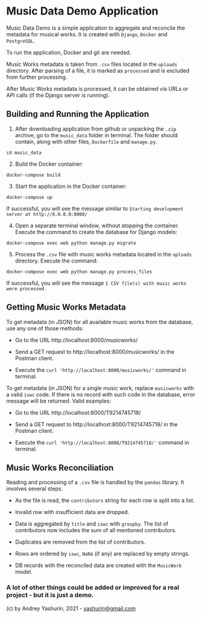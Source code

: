 # Music Data Demo Application

Music Data Demo is a simple application to aggregate and reconcile the metadata for musical works.
It is created with `Django`, `Docker` and `PostgreSQL`.

To run the application, Docker and git are needed.

Music Works metadata is taken from `.csv` files located in the `uploads` directory.
After parsing of a file, it is marked as `processed` and is excluded from further processing.

After Music Works metadata is processed, it can be obtained via URLs or API calls (if the Django server is running).

## Building and Running the Application

1. After downloading application from github or unpacking the `.zip` archive, go to the `music_data` folder in terminal. The folder should contain, along with other files, `Dockerfile` and `manage.py`. 

`cd music_data`

2. Build the Docker container:

`docker-compose build`

3. Start the application in the Docker container: 

`docker-compose up`

If successful, you will see the message similar to `Starting development server at http://0.0.0.0:8000/`

4. Open a separate terminal window, without stopping the container. Execute the command to create the database for Django models:

`docker-compose exec web python manage.py migrate` 

5. Process the `.csv` file with music works metadata located in the `uploads` directory. Execute the command:

`docker-compose exec web python manage.py process_files` 

If successful, you will see the message `1 CSV file(s) with music works were processed.` 

## Getting Music Works Metadata

To get metadata (in JSON) for all available music works from the database, use any one of those methods:

- Go to the URL http://localhost:8000/musicworks/

- Send a GET request to http://localhost:8000/musicworks/ in the Postman client.

- Execute the `curl 'http://localhost:8000/musicworks/'` command in terminal.

To get metadata (in JSON) for a single music work, replace `musicworks` with a valid `iswc` code. If there is no record with such code in the database, error message will be returned. Valid examples:

- Go to the URL http://localhost:8000/T9214745718/

- Send a GET request to http://localhost:8000/T9214745718/ in the Postman client.

- Execute the `curl 'http://localhost:8000/T9214745718/'` command in terminal.

## Music Works Reconciliation

Reading and processing of a `.csv` file is handled by the `pandas` library. It involves several steps.

- As the file is read, the `contributors` string for each row is split into a list.

- Invalid row with insufficient data are dropped.

- Data is aggregated by `title` and `iswc` with `groupby`. The list of contributors now includes the sum of all mentioned contributors.  

- Duplicates are removed from the list of contributors.

- Rows are ordered by `iswc`, `NaN`s (if any) are replaced by empty strings.

- DB records with the reconciled data are created with the `MusicWork` model.

### A lot of other things could be added or improved for a real project - but it is just a demo. 

(c) by Andrey Yashurin, 2021 - yashurin@gmail.com